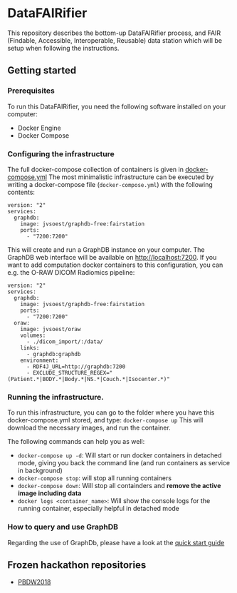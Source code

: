 # DataFAIRifier
This repository describes the bottom-up DataFAIRifier process, and FAIR (Findable, Accessible, Interoperable, Reusable) data station which will be setup when following the instructions.

## Getting started

### Prerequisites
To run this DataFAIRifier, you need the following software installed on your computer:
* Docker Engine
* Docker Compose

### Configuring the infrastructure
The full docker-compose collection of containers is given in [docker-compose.yml](docker-compose.yml)
The most minimalistic infrastructure can be executed by writing a docker-compose file (`docker-compose.yml`) with the following contents:
```
version: "2"
services:
  graphdb:
    image: jvsoest/graphdb-free:fairstation
    ports: 
      - "7200:7200"
```

This will create and run a GraphDB instance on your computer. The GraphDB web interface will be available on [http://localhost:7200](http://localhost:7200/).
If you want to add computation docker containers to this configuration, you can e.g. the O-RAW DICOM Radiomics pipeline:

```
version: "2"
services:
  graphdb:
    image: jvsoest/graphdb-free:fairstation
    ports: 
      - "7200:7200"
  oraw:
    image: jvsoest/oraw
    volumes:
      - ./dicom_import/:/data/
    links:
      - graphdb:graphdb
    environment:
      - RDF4J_URL=http://graphdb:7200
      - EXCLUDE_STRUCTURE_REGEX="(Patient.*|BODY.*|Body.*|NS.*|Couch.*|Isocenter.*)"
```

### Running the infrastructure.
To run this infrastructure, you can go to the folder where you have this docker-compose.yml stored, and type:
```docker-compose up```
This will download the necessary images, and run the container.

The following commands can help you as well:
* `docker-compose up -d`: Will start or run docker containers in detached mode, giving you back the command line (and run containers as service in background)
* `docker-compose stop`: will stop all running containers
* `docker-compose down`: Will stop all containders and **remove the active image including data**
* `docker logs <container_name>`: Will show the console logs for the running container, especially helpful in detached mode

### How to query and use GraphDB
Regarding the use of GraphDb, please have a look at the [quick start guide](http://graphdb.ontotext.com/documentation/free/quick-start-guide.html#explore-your-data-and-class-relationships)

## Frozen hackathon repositories
* [PBDW2018](http://github.com/jvsoest/PBDW2018_hackathon)
